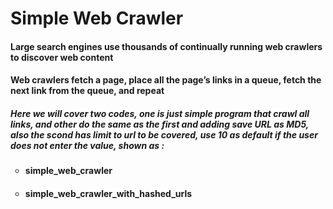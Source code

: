 # Simple Web Crawler

<h4>
  Large search engines use thousands of continually running web crawlers to discover web content
</h4>

<h4>
  Web crawlers fetch a page, place all the page’s links in a queue, fetch the next link from the queue, and repeat
</h4>

<h5>
Here we will cover two codes, one is just simple program that crawl all links, and other do the same as the first and adding save URL as MD5, also the scond has limit to url to be covered, use 10 as default if the user does not enter the value, shown as : 
</h5>

<ul style="list-style-type:circle">
  <li> <h4>simple_web_crawler </h4></li>
  <li><h4>simple_web_crawler_with_hashed_urls </h4></li>
</ul> 
